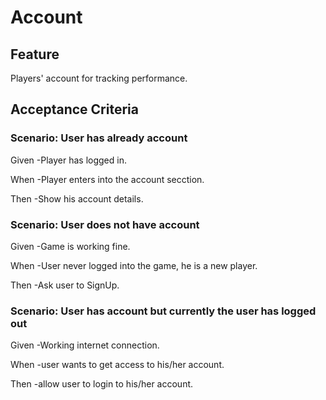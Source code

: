 # Account

## Feature

Players' account for tracking performance.

## Acceptance Criteria

### Scenario: User has already account

Given -Player has logged in.

When -Player enters into the account secction.

Then -Show his account details.

### Scenario: User does not have account

Given -Game is working fine.

When -User never logged into the game, he is a new player.

Then -Ask user to SignUp.

### Scenario: User has account but currently the user has logged out

Given -Working internet connection.

When -user wants to get access to his/her account.

Then -allow user to login to his/her account.
